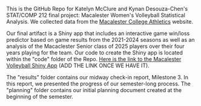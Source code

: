This is the GitHub Repo for Katelyn McClure and Kynan Desouza-Chen's STAT/COMP 212 final project: Macalester Women's Volleyball Statistical Analysis. We collected data from the [Macalester College Athletics](https://athletics.macalester.edu/sports/2008/1/29/VB_0129081140.aspx) website.

Our final artifact is a Shiny app that includes an interactive game win/loss predictor based on game results from the 2021-2024 seasons as well as an analysis of the Macaclester Senior class of 2025 players over their four years playing for the team. Our code to create the Shiny app is located within the "code" folder of the Repo. [Here is the link to the Macalester Volleyball Shiny App]() (ADD THE LINK ONCE WE HAVE IT).

The "results" folder contains our midway check-in report, Milestone 3. In this report, we presented the progress of our semester-long process. The "planning" folder contains our initial planning document created at the beginning of the semester.  

